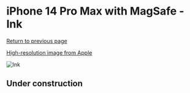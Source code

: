 # iPhone 14 Pro Max with MagSafe - Ink

[Return to previous page](/iphone_14)

[High-resolution image from Apple](https://store.storeimages.cdn-apple.com/8756/as-images.apple.com/is/MPPP3?wid=4500&hei=4500&fmt=png)

<div style="width: 500px"><img src="/almost_uncompressed/MPPP3.webp" alt="Ink"></div>

## Under construction
